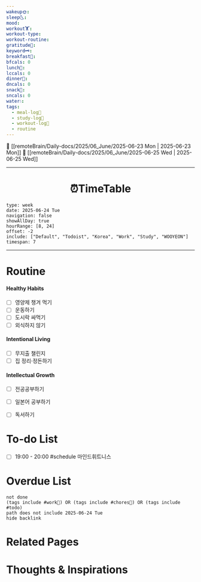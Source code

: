 ```yaml
---
wakeup🌞: 
sleep🌜: 
mood: 
workout🏋️: 
workout-type: 
workout-routine: 
gratitude🙏: 
keyword🗝️: 
breakfast🍳: 
bfcals: 0
lunch🍚: 
lccals: 0
dinner🥗: 
dncals: 0
snack🍬: 
sncals: 0
water💧: 
tags:
  - meal-log📝
  - study-log📓
  - workout-log💪
  - routine
---
```


🔺 [[remoteBrain/Daily-docs/2025/06_June/2025-06-23 Mon | 2025-06-23 Mon]]
🔻 [[remoteBrain/Daily-docs/2025/06_June/2025-06-25 Wed | 2025-06-25 Wed]]
___
<h1> <center>⏰TimeTable </center> </h1>

```gEvent
type: week
date: 2025-06-24 Tue
navigation: false
showAllDay: true
hourRange: [8, 24]
offset: -2
include: ["Default", "Todoist", "Korea", "Work", "Study", "WOOYEON"]
timespan: 7
```

--- 


# Routine 

####  Healthy Habits
- [ ] 영양제 챙겨 먹기
- [ ] 운동하기
- [ ] 도시락 싸먹기 
- [ ] 외식하지 않기 

####  Intentional Living 
- [ ] 무지출 챌린지 
- [ ] 집 정리·정돈하기

#### Intellectual Growth
- [ ] 전공공부하기
- [ ] 일본어 공부하기
- [ ] 독서하기



# To-do List

- [ ] 19:00 - 20:00 #schedule 마인드휘트니스

# Overdue List
```tasks
not done
(tags include #work💼) OR (tags include #chores🧺) OR (tags include #todo)
path does not include 2025-06-24 Tue
hide backlink
```

# Related Pages



# Thoughts & Inspirations

